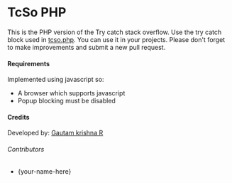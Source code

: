 # TcSo PHP
This is the PHP version of the Try catch stack overflow. Use the try catch block used in [tcso.php](tcso.php). You can use it in your projects. Please don't forget to make  improvements and submit a new pull request.
#### Requirements
Implemented using javascript so:
* A browser which supports javascript
* Popup blocking must be disabled

#### Credits
Developed by: [Gautam krishna R](https://github.com/gautamkrishnar/)

###### Contributors
* {your-name-here}
